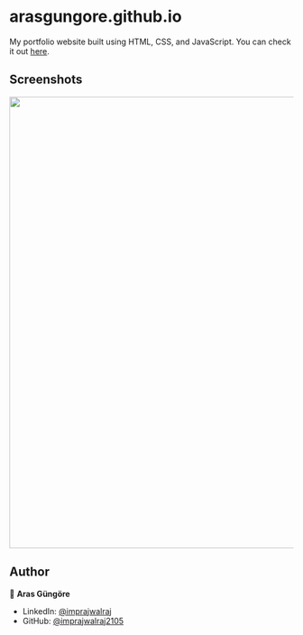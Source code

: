 # arasgungore.github.io

My portfolio website built using HTML, CSS, and JavaScript. You can check it out [here](https://arasgungore.github.io).



## Screenshots

<p float="center">
    <img src=""Screenshots\Screenshot 2023-12-03 184818.png"file:///G:/pp/Myprofilepage/index.html" width="800">
</p>



## Author

👤 **Aras Güngöre**

* LinkedIn: [@imprajwalraj]([https://www.linkedin.com/in/arasgungore](https://www.linkedin.com/in/prajwal-raj-b6b4a4290?utm_source=share&utm_campaign=share_via&utm_content=profile&utm_medium=android_app)https://www.linkedin.com/in/prajwal-raj-b6b4a4290?utm_source=share&utm_campaign=share_via&utm_content=profile&utm_medium=android_app)
* GitHub: [@imprajwalraj2105]([https://github.com/arasgungore](https://github.com/imprajwalraj2105)https://github.com/imprajwalraj2105)

